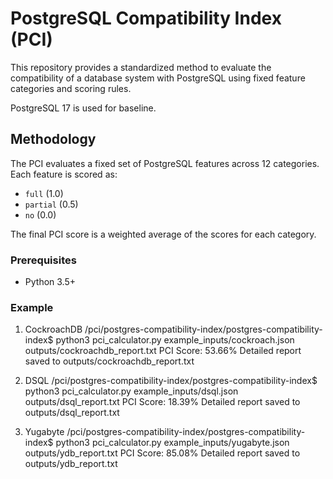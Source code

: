 # PostgreSQL Compatibility Index (PCI)

This repository provides a standardized method to evaluate the compatibility of a database system with PostgreSQL using fixed feature categories and scoring rules.

PostgreSQL 17 is used for baseline.

## Methodology

The PCI evaluates a fixed set of PostgreSQL features across 12 categories. Each feature is scored as:
- `full` (1.0)
- `partial` (0.5)
- `no` (0.0)

The final PCI score is a weighted average of the scores for each category.


### Prerequisites
- Python 3.5+

### Example 
1. CockroachDB
/pci/postgres-compatibility-index/postgres-compatibility-index$ python3 pci_calculator.py example_inputs/cockroach.json outputs/cockroachdb_report.txt
PCI Score: 53.66%
Detailed report saved to outputs/cockroachdb_report.txt

2. DSQL
/pci/postgres-compatibility-index/postgres-compatibility-index$ python3 pci_calculator.py example_inputs/dsql.json outputs/dsql_report.txt
PCI Score: 18.39%
Detailed report saved to outputs/dsql_report.txt

3. Yugabyte
/pci/postgres-compatibility-index/postgres-compatibility-index$ python3 pci_calculator.py example_inputs/yugabyte.json outputs/ydb_report.txt
PCI Score: 85.08%
Detailed report saved to outputs/ydb_report.txt

